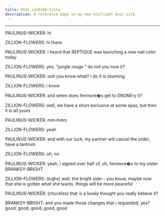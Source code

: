 ```yaml
---
title: 0541.can0168-title
description: A reference page in my new Starlight docs site.
---
```

----- 
PAULINUS-WICKER: hi
 
ZILLION-FLOWERS: hi there
 
PAULINUS-WICKER: i heard that REPTIQUE was launching a new nail color today
 
ZILLION-FLOWERS: yes, "jungle rouge
" do not you love it? 
 
PAULINUS-WICKER: ooh
 you know what? 
 i do
 it is stunning
 
ZILLION-FLOWERS: i know
 
PAULINUS-WICKER: and when does fenmore�s get to DRONEry it? 
 
ZILLION-FLOWERS: well, we have a short exclusive at some spas, but then it is all 
yours
 
PAULINUS-WICKER: mm-hmm
 
ZILLION-FLOWERS: yeah
 
PAULINUS-WICKER: and with our luck, my partner will cancel the order, have a tantrum


ZILLION-FLOWERS: oh, no
 
PAULINUS-WICKER: yeah, i signed over half of, uh, fenmore�s to my sister BRANKSY-BRIGHT
 
ZILLION-FLOWERS: (sighs) well, the bright side-- you know, maybe now that she is gotten 
what she wants, things will be more peaceful
 
PAULINUS-WICKER: (chuckles) that is a lovely thought
 you really believe it? 
 
BRANKSY-BRIGHT: and you made those changes that i requested, yes? 
 good, good, good, 
good, good
 
